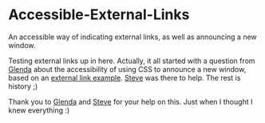 Accessible-External-Links
=========================

An accessible way of indicating external links, as well as announcing a new window. 

<p>Testing external links up in here. Actually, it all started with a question from <a href="https://twitter.com/#!/GlendaWH/status/90531756826042368" rel="external">Glenda</a> about the accessibility of using CSS to announce a new window, based on an <a href="http://ht.ly/5BRcx" rel="external">external link example</a>. <a href="https://twitter.com/#!/SteveBuell" rel="external">Steve</a> was there to help. The rest is history ;)</p>

<p>Thank you to <a href="http://www.doitmyselfblog.com/who-is-glenda-watson-hyatt-glendawh/" rel="external">Glenda</a> and <a href="https://twitter.com/#!/SteveBuell" rel="external">Steve</a> for your help on this. Just when I thought I knew everything :)</p>
